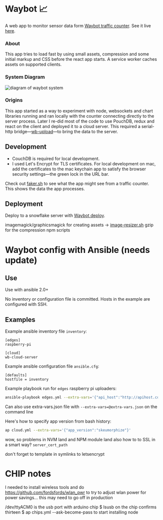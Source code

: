 # Waybot 📈

A web app to monitor sensor data form [Waybot traffic counter](https://github.com/johnelliott/wb-counter). See it live [here](https://waybot.primitivemachine.com).

### About
This app tries to load fast by using small assets, compression and some initial markup and CSS before the react app starts. A service worker caches assets on supported clients.

### System Diagram
![diagram of waybot system](https://github.com/johnelliott/wb-web/blob/master/2016-system.jpeg "Waybot system 2016")

### Origins
This app started as a way to experiment with node, websockets and chart libraries running  and ran locally with the counter connecting directly to the server process. Later I re-did most of the code to use PouchDB, redux and react on the client and deployed it to a cloud server. This required a serial-http bridge—[wb-upload](https://github.com/johnelliott/wb-upload)—to bring the data to the server.

## Development
- CouchDB is required for local development.
- I used Let's Encrypt for TLS certificates. For local development on mac, add the certificates to the mac keychain app to satisfy the browser security settings—the green lock in the URL bar.

Check out [faker.sh](https://github.com/johnelliott/wb-web/blob/master/faker.sh) to see what the app might see from a traffic counter. This shows the data the app processes.

## Deployment
Deploy to a snowflake server with [Waybot deploy](https://github.com/johnelliott/wb-deploy).

imagemagick/graphicsmagick for creating assets -> [image-resizer.sh](https://github.com/johnelliott/wb-web/blob/master/image-resizer.sh)
gzip for the compression npm scripts

# Waybot config with Ansible (needs update)

## Use
Use with ansible 2.0+

No inventory or configuration file is committed. 
Hosts in the example are configured with SSH.

## Examples
Example ansible inventory file `inventory`:
```
[edges]
raspberry-pi

[cloud]
wb-cloud-server
```

Example ansible configuration file `ansible.cfg`:
```
[defaults]
hostfile = inventory
```

Example playbook run for `edges` raspberry pi uploaders:
```bash
ansible-playbook edges.yml --extra-vars='{"api_host":"http://apihost.cool:1337/api","serial_port":"/dev/ttyACM1"}'
```
Can also use extra-vars.json file with `--extra-vars=@extra-vars.json` on the command line

Here's how to specify app version from bash history:
```bash
ap cloud.yml --extra-vars='{"app_version":"skeumorphize"}'
```

wow, so problems in NVM land and NPM module land
also how to to SSL in a smart way? `server_cert_path`

don't forget to template in symlinks to letsencrypt

# CHIP notes
 I needed to install wireless tools and do https://github.com/fordsfords/wlan_pwr to try to adjust wlan power for power savings... this may need to go off in production

/dev/ttyACM0 is the usb port with arduino
chip $ lsusb on the chip confirms
thirteen $ ap chips.yml --ask-become-pass to start installing node
